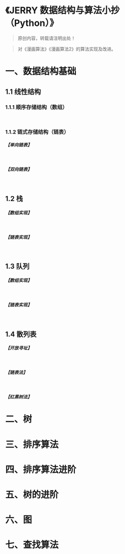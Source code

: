 # 《JERRY 数据结构与算法小抄（Python）》

> 原创内容，转载请注明出处！

> 对《漫画算法》《漫画算法2》的算法实现及改进。

# 一、数据结构基础

## 1.1 线性结构

### 1.1.1 顺序存储结构（数组）

```java

```

```java

```

### 1.1.2 链式存储结构（链表）

##### 【单向链表】

```java

```

```java

```

##### 【双向链表】

```java

```

```java

```

## 1.2 栈

##### 【数组实现】

```java

```

```java

```

##### 【链表实现】

```java

```

```java

```

## 1.3 队列

##### 【数组实现】

```java

```

```java

```

##### 【链表实现】

```java

```

```java

```

## 1.4 散列表

##### 【开放寻址】

```java

```

```java

```

##### 【链表法】

```java

```

```java

```

##### 【红黑树法】

# 二、树

# 三、排序算法

# 四、排序算法进阶

# 五、树的进阶

# 六、图

# 七、查找算法

